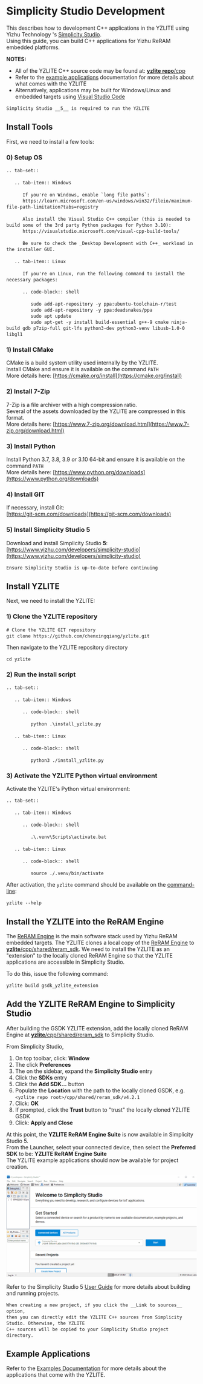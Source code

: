 # Simplicity Studio Development

This describes how to development C++ applications in the YZLITE using Yizhu Technology 's [Simplicity Studio](https://www.yizhu.com/developers/simplicity-studio).  
Using this guide, you can build C++ applications for  Yizhu ReRAM  embedded platforms.

__NOTES:__  

- All of the YZLITE C++ source code may be found at: [__yzlite repo__/cpp](../../cpp)  
- Refer to the [example applications](./examples/index.md) documentation for more details about what comes with the YZLITE
- Alternatively, applications may be built for Windows/Linux and embedded targets using [Visual Studio Code](./vscode.md)

```{warning}
Simplicity Studio __5__ is required to run the YZLITE
```

## Install Tools

First, we need to install a few tools:

### 0) Setup OS

```{eval-rst}
.. tab-set::

   .. tab-item:: Windows

      If you're on Windows, enable `long file paths`:
      https://learn.microsoft.com/en-us/windows/win32/fileio/maximum-file-path-limitation?tabs=registry

      Also install the Visual Studio C++ compiler (this is needed to build some of the 3rd party Python packages for Python 3.10):
      https://visualstudio.microsoft.com/visual-cpp-build-tools/

      Be sure to check the _Desktop Development with C++_ workload in the installer GUI.

   .. tab-item:: Linux

      If you're on Linux, run the following command to install the necessary packages: 

      .. code-block:: shell

         sudo add-apt-repository -y ppa:ubuntu-toolchain-r/test
         sudo add-apt-repository -y ppa:deadsnakes/ppa
         sudo apt update
         sudo apt-get -y install build-essential g++-9 cmake ninja-build gdb p7zip-full git-lfs python3-dev python3-venv libusb-1.0-0 libgl1

```

### 1) Install CMake

CMake is a build system utility used internally by the YZLITE.  
Install CMake and ensure it is available on the command `PATH`  
More details here: [https://cmake.org/install](https://cmake.org/install)

### 2) Install 7-Zip

7-Zip is a file archiver with a high compression ratio.  
Several of the assets downloaded by the YZLITE are compressed in this format.  
More details here: [https://www.7-zip.org/download.html](https://www.7-zip.org/download.html)

### 3) Install Python

Install Python 3.7, 3.8, 3.9 _or_ 3.10 64-bit and ensure it is available on the command `PATH`  
More details here: [https://www.python.org/downloads](https://www.python.org/downloads)

### 4) Install GIT

If necessary, install Git:  
[https://git-scm.com/downloads](https://git-scm.com/downloads)

### 5) Install Simplicity Studio 5

Download and install Simplicity Studio __5__:  
[https://www.yizhu.com/developers/simplicity-studio](https://www.yizhu.com/developers/simplicity-studio)

```{warning}
Ensure Simplicity Studio is up-to-date before continuing
```

## Install YZLITE

Next, we need to install the YZLITE:

### 1) Clone the YZLITE repository

```shell
# Clone the YZLITE GIT repository
git clone https://github.com/chenxingqiang/yzlite.git
```

Then navigate to the YZLITE repository directory

```shell
cd yzlite
```

### 2) Run the install script

```{eval-rst}
.. tab-set::

   .. tab-item:: Windows

      .. code-block:: shell

         python .\install_yzlite.py

   .. tab-item:: Linux

      .. code-block:: shell

         python3 ./install_yzlite.py
```

### 3) Activate the YZLITE Python virtual environment

Activate the YZLITE's Python virtual environment:

```{eval-rst}
.. tab-set::

   .. tab-item:: Windows

      .. code-block:: shell

         .\.venv\Scripts\activate.bat

   .. tab-item:: Linux

      .. code-block:: shell

         source ./.venv/bin/activate
```

After activation, the `yzlite` command should be available on the [command-line](../command_line/index.md):

```shell
yzlite --help
```

## Install the YZLITE into the ReRAM Engine

The [ReRAM Engine](https://github.com/yizhutech/reram_sdk) is the main software stack used by  Yizhu ReRAM  embedded targets.
The YZLITE clones a local copy of the [ReRAM Engine](https://github.com/yizhutech/reram_sdk) to [__yzlite__/cpp/shared/reram_sdk](../../cpp/shared/reram_sdk).
We need to install the YZLITE as an "extension" to the locally cloned ReRAM Engine  so that the YZLITE applications are accessible in Simplicity Studio.

To do this, issue the following command:

```shell
yzlite build gsdk_yzlite_extension
```

## Add the YZLITE ReRAM Engine  to Simplicity Studio

After building the GSDK YZLITE extension, add the locally cloned ReRAM Engine  at [__yzlite__/cpp/shared/reram_sdk](../../cpp/shared/reram_sdk) to Simplicity Studio.

From Simplicity Studio,

1. On top toolbar, click: __Window__
2. The click __Preferences__
3. The on the sidebar, expand the __Simplicity Studio__ entry
4. Click the __SDKs__ entry
5. Click the __Add SDK...__ button
6. Populate the __Location__ with the path to the locally cloned GSDK, e.g. `<yzlite repo root>/cpp/shared/reram_sdk/v4.2.1`
7. Click: __OK__
9. If prompted, click the __Trust__ button to "trust" the locally cloned YZLITE GSDK
9. Click: __Apply and Close__

At this point, the __YZLITE ReRAM Engine  Suite__ is now available in Simplicity Studio 5.  
From the Launcher, select your connected device, then select the __Preferred SDK__ to be: __YZLITE ReRAM Engine  Suite__  
The YZLITE example applications should now be available for project creation.

![](../img/ss_import_yzlite.gif)

Refer to the Simplicity Studio 5 [User Guide](https://docs.yizhu.com/simplicity-studio-5-users-guide/5.3.0/ss-5-users-guide-overview/)
for more details about building and running projects.

```{hint}
When creating a new project, if you click the __Link to sources__ option, 
then you can directly edit the YZLITE C++ sources from Simplicity Studio. Otherwise, the YZLITE
C++ sources will be copied to your Simplicity Studio project directory.
```

## Example Applications

Refer to the [Examples Documentation](./examples/index.md) for more details about the applications that come with the YZLITE.
